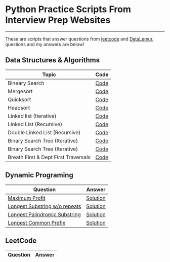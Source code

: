# Python Practice Scripts From Interview Prep Websites
------------

These are scripts that answer questions from <a href="https://leetcode.com">leetcode</a> and <a href="https://datalemur.com/">DataLemur</a>, questions and my answers are below!


Data Structures & Algorithms
-----------------------------


| Topic                | Code                 |
|-------------------------|------------------------|
| Bineary Search          |    [Code](https://github.com/mdh266/PythonPractice/blob/main/datastructures_algorithms/binarysearch.py) |
| Mergesort     | [Code](https://github.com/mdh266/PythonPractice/blob/main/datastructures_algorithms/mergesort.py) |
| Quicksort | [Code](https://github.com/mdh266/PythonPractice/blob/main/datastructures_algorithms/quicksort.py)  | 
| Heapsort  | [Code](https://github.com/mdh266/PythonPractice/blob/main/datastructures_algorithms/heapsort.py)  | 
| Linked list (Iterative) |  [Code](https://github.com/mdh266/PythonPractice/blob/main/datastructures_algorithms/linkedlist_iterative.py)  | 
| Linked List (Recursive) | [Code](https://github.com/mdh266/PythonPractice/blob/main/datastructures_algorithms/linkedlist_recursive.py)  | 
| Double Linked List (Recursive) | [Code](https://github.com/mdh266/PythonPractice/blob/main/datastructures_algorithms/double_linkedlist.py)  | 
| Binary Search Tree (Iterative) | [Code](https://github.com/mdh266/PythonPractice/blob/main/datastructures_algorithms/bst_iterative.py)  | 
| Binary Search Tree (Iterative)  |  [Code](https://github.com/mdh266/PythonPractice/blob/main/datastructures_algorithms/bst_recursive.py)  | 
| Breath First & Dept First Traversals |  [Code](https://github.com/mdh266/PythonPractice/blob/main/datastructures_algorithms/graph_traversals.py)  | 


Dynamic Programing
------------------


| Question | Answer |
|----------|--------|
| [Maximum Profit](https://leetcode.com/problems/best-time-to-buy-and-sell-stock/description/)| [Solution](https://github.com/mdh266/PythonPractice/blob/main/LeetCode/MaxProfit.py) |
| [Longest Substring w/o repeats](https://leetcode.com/problems/longest-substring-without-repeating-characters/) | [Solution](https://github.com/mdh266/PythonPractice/blob/main/LeetCode/LongestSubstringWithoutRepeats.py) |
| [Longest Palindromic Substring](https://leetcode.com/problems/longest-palindromic-substring/) |  [Solution](https://github.com/mdh266/PythonPractice/blob/main/LeetCode/longest_palindromic_substring.py) |
| [Longest Common Prefix](https://leetcode.com/problems/longest-common-prefix/) | [Solution](https://github.com/mdh266/PythonPractice/blob/main/LeetCode/LongestCommonPrefix.py) |


LeetCode
----------
| Question                | Answer                 |
|-------------------------|------------------------|


